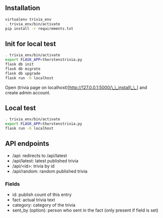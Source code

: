 ## Installation

```bash
virtualenv trivia_env
. trivia_env/bin/activate
pip install -r requirements.txt
```

## Init for local test

```bash
. trivia_env/bin/activate
export FLASK_APP=thorstenstrivia.py
flask db init
flask db migrate
flask db upgrade
flask run -h localhost
```
Open (trivia page on localhost)[http://127.0.0.1:5000/\_\_install\_\_] and create admin account.

## Local test

```bash
. trivia_env/bin/activate
export FLASK_APP=thorstenstrivia.py
flask run -h localhost
```

## API endpoints

 * /api: redirects to /api/latest
 * /api/latest: latest published trivia
 * /api/\<id\>: trivia by id
 * /api/random: random published trivia

### Fields
* id: publish count of this entry
* fact: actual trivia text
* category: category of the trivia
* sent_by (option): person who sent in the fact (only present if field is set)
